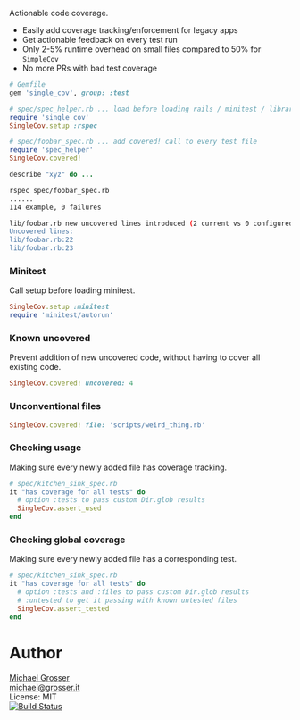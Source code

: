 Actionable code coverage.

 - Easily add coverage tracking/enforcement for legacy apps
 - Get actionable feedback on every test run
 - Only 2-5% runtime overhead on small files compared to 50% for `SimpleCov`
 - No more PRs with bad test coverage

```Ruby
# Gemfile
gem 'single_cov', group: :test

# spec/spec_helper.rb ... load before loading rails / minitest / libraries
require 'single_cov'
SingleCov.setup :rspec

# spec/foobar_spec.rb ... add covered! call to every test file
require 'spec_helper'
SingleCov.covered!

describe "xyz" do ...
```

```Bash
rspec spec/foobar_spec.rb
......
114 example, 0 failures

lib/foobar.rb new uncovered lines introduced (2 current vs 0 configured)",
Uncovered lines:
lib/foobar.rb:22
lib/foobar.rb:23
```

### Minitest

Call setup before loading minitest.

```Ruby
SingleCov.setup :minitest
require 'minitest/autorun'
```

### Known uncovered

Prevent addition of new uncovered code, without having to cover all existing code.

```Ruby
SingleCov.covered! uncovered: 4
```

### Unconventional files

```Ruby
SingleCov.covered! file: 'scripts/weird_thing.rb'
```

### Checking usage
 
Making sure every newly added file has coverage tracking.

```Ruby
# spec/kitchen_sink_spec.rb
it "has coverage for all tests" do
  # option :tests to pass custom Dir.glob results 
  SingleCov.assert_used
end
```

### Checking global coverage
 
Making sure every newly added file has a corresponding test.

```Ruby
# spec/kitchen_sink_spec.rb
it "has coverage for all tests" do
  # option :tests and :files to pass custom Dir.glob results
  # :untested to get it passing with known untested files
  SingleCov.assert_tested
end
```

Author
======
[Michael Grosser](http://grosser.it)<br/>
michael@grosser.it<br/>
License: MIT<br/>
[![Build Status](https://travis-ci.org/grosser/single_cov.png)](https://travis-ci.org/grosser/single_cov)
